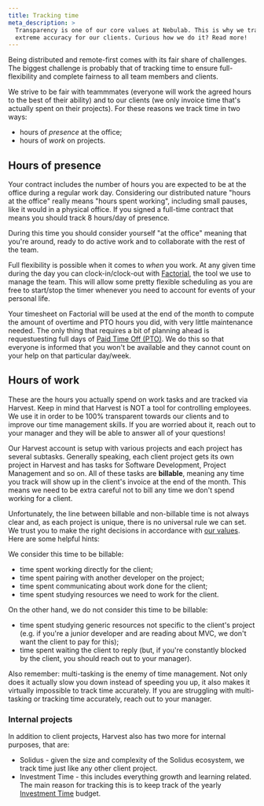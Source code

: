 ```yaml
---
title: Tracking time
meta_description: >
  Transparency is one of our core values at Nebulab. This is why we track billable hours with
  extreme accuracy for our clients. Curious how we do it? Read more!
---
```


Being distributed and remote-first comes with its fair share of challenges. The biggest challenge
is probably that of tracking time to ensure full-flexibility and complete fairness to all team
members and clients.

We strive to be fair with teammmates (everyone will work the agreed hours to the best of their
ability) and to our clients (we only invoice time that's actually spent on their projects).
For these reasons we track time in two ways:

* hours of _presence_ at the office;
* hours of _work_ on projects.

## Hours of presence

Your contract includes the number of hours you are expected to be at the office during a regular
work day. Considering our distributed nature "hours at the office" really means "hours spent working",
including small pauses, like it would in a physical office. If you signed a full-time contract that
means you should track 8 hours/day of presence.

During this time you should consider yourself "at the office" meaning that you're around, ready to
do active work and to collaborate with the rest of the team.

Full flexibility is possible when it comes to _when_ you work. At any given time during
the day you can clock-in/clock-out with [Factorial](https://factorialhr.com/), the tool we use to manage
the team. This will allow some pretty flexible scheduling as you are free to start/stop the timer whenever
you need to account for events of your personal life.

Your timesheet on Factorial will be used at the end of the month to compute the amount of overtime
and PTO hours you did, with very little maintenance needed. The only thing that requires a bit of planning
ahead is requestuesting full days of [Paid Time Off (PTO)](people-ops/paid-time-off/). We do this
so that everyone is informed that you won't be available and they cannot count on your help on that
particular day/week.

## Hours of work

These are the hours you actually spend on work tasks and are tracked via Harvest. Keep in mind that
Harvest is NOT a tool for controlling employees. We use it in order to be 100% transparent towards
our clients and to improve our time management skills. If you are worried about it, reach out to
your manager and they will be able to answer all of your questions!

Our Harvest account is setup with various projects and each project has several subtasks. Generally
speaking, each client project gets its own project in Harvest and has tasks for Software
Development, Project Management and so on. All of these tasks are **billable**, meaning any time you
track will show up in the client's invoice at the end of the month. This means we need to be extra
careful not to bill any time we don't spend working for a client.

Unfortunately, the line between billable and non-billable time is not always clear and, as each
project is unique, there is no universal rule we can set. We trust you to make the right decisions
in accordance with [our values](about-us/values).
Here are some helpful hints:

We consider this time to be billable:

- time spent working directly for the client;
- time spent pairing with another developer on the project;
- time spent communicating about work done for the client;
- time spent studying resources we need to work for the client.

On the other hand, we do not consider this time to be billable:

- time spent studying generic resources not specific to the client's project (e.g. if you're a
  junior developer and are reading about MVC, we don't want the client to pay for this);
- time spent waiting the client to reply (but, if you're constantly blocked by the client, you
  should reach out to your manager).

Also remember: multi-tasking is the enemy of time management. Not only does it actually slow you
down instead of speeding you up, it also makes it virtually impossible to track time accurately. If
you are struggling with multi-tasking or tracking time accurately, reach out to your manager.

### Internal projects

In addition to client projects, Harvest also has two more for internal purposes, that are:

* Solidus - given the size and complexity of the Solidus ecosystem, we track time just like any other client project.
* Investment Time - this includes everything growth and learning related. The main reason for tracking this is to keep
track of the yearly [Investment Time](personal-growth/investment-time) budget.
